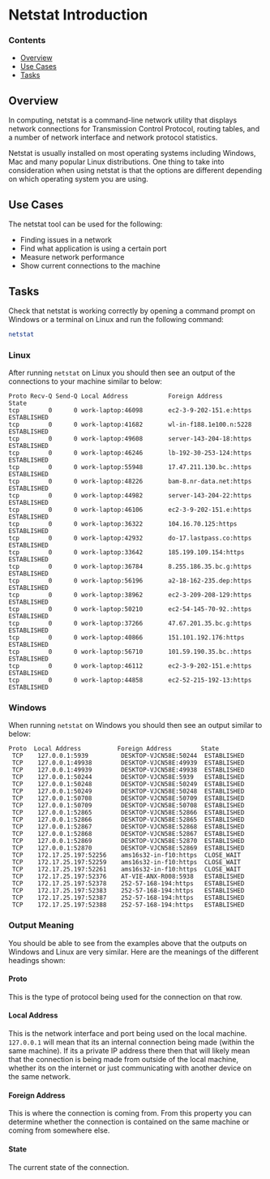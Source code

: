 <!--PROPS
{
    "estTime": 5,
    "questions": [
        {
            "value": "What is the Netstat command used for?",
            "answer": "Displaying network connections for Transmission Control Protocol, routing tables, and a number of network interface and network protocol statistics",
            "choices": [
                "Provide information about the currently running processes, including their process identification numbers (PIDs)",
                "Allowing you to run programs with the security privileges of another user"
            ]
        }
    ]
}
-->
# Netstat Introduction
<!--TOC_START-->
### Contents
- [Overview](#overview)
- [Use Cases](#use-cases)
- [Tasks](#tasks)

<!--TOC_END-->
## Overview
In computing, netstat is a command-line network utility that displays network connections for Transmission Control Protocol, routing tables, and a number of network interface and network protocol statistics.

Netstat is usually installed on most operating systems including Windows, Mac and many popular Linux distributions.
One thing to take into consideration when using netstat is that the options are different depending on which operating system you are using.

## Use Cases
The netstat tool can be used for the following:
- Finding issues in a network
- Find what application is using a certain port
- Measure network performance
- Show current connections to the machine

## Tasks
Check that netstat is working correctly by opening a command prompt on Windows or a terminal on Linux and run the following command:
```bash
netstat
```
### Linux
After running `netstat` on Linux you should then see an output of the connections to your machine similar to below:
```text
Proto Recv-Q Send-Q Local Address           Foreign Address         State      
tcp        0      0 work-laptop:46098       ec2-3-9-202-151.e:https ESTABLISHED
tcp        0      0 work-laptop:41682       wl-in-f188.1e100.n:5228 ESTABLISHED
tcp        0      0 work-laptop:49608       server-143-204-18:https ESTABLISHED
tcp        0      0 work-laptop:46246       lb-192-30-253-124:https ESTABLISHED
tcp        0      0 work-laptop:55948       17.47.211.130.bc.:https ESTABLISHED
tcp        0      0 work-laptop:48226       bam-8.nr-data.net:https ESTABLISHED
tcp        0      0 work-laptop:44982       server-143-204-22:https ESTABLISHED
tcp        0      0 work-laptop:46106       ec2-3-9-202-151.e:https ESTABLISHED
tcp        0      0 work-laptop:36322       104.16.70.125:https     ESTABLISHED
tcp        0      0 work-laptop:42932       do-17.lastpass.co:https ESTABLISHED
tcp        0      0 work-laptop:33642       185.199.109.154:https   ESTABLISHED
tcp        0      0 work-laptop:36784       8.255.186.35.bc.g:https ESTABLISHED
tcp        0      0 work-laptop:56196       a2-18-162-235.dep:https ESTABLISHED
tcp        0      0 work-laptop:38962       ec2-3-209-208-129:https ESTABLISHED
tcp        0      0 work-laptop:50210       ec2-54-145-70-92.:https ESTABLISHED
tcp        0      0 work-laptop:37266       47.67.201.35.bc.g:https ESTABLISHED
tcp        0      0 work-laptop:40866       151.101.192.176:https   ESTABLISHED
tcp        0      0 work-laptop:56710       101.59.190.35.bc.:https ESTABLISHED
tcp        0      0 work-laptop:46112       ec2-3-9-202-151.e:https ESTABLISHED
tcp        0      0 work-laptop:44858       ec2-52-215-192-13:https ESTABLISHED
```
### Windows
When running `netstat` on Windows you should then see an output similar to below:
```text
Proto  Local Address          Foreign Address        State
 TCP    127.0.0.1:5939         DESKTOP-VJCN58E:50244  ESTABLISHED
 TCP    127.0.0.1:49938        DESKTOP-VJCN58E:49939  ESTABLISHED
 TCP    127.0.0.1:49939        DESKTOP-VJCN58E:49938  ESTABLISHED
 TCP    127.0.0.1:50244        DESKTOP-VJCN58E:5939   ESTABLISHED
 TCP    127.0.0.1:50248        DESKTOP-VJCN58E:50249  ESTABLISHED
 TCP    127.0.0.1:50249        DESKTOP-VJCN58E:50248  ESTABLISHED
 TCP    127.0.0.1:50708        DESKTOP-VJCN58E:50709  ESTABLISHED
 TCP    127.0.0.1:50709        DESKTOP-VJCN58E:50708  ESTABLISHED
 TCP    127.0.0.1:52865        DESKTOP-VJCN58E:52866  ESTABLISHED
 TCP    127.0.0.1:52866        DESKTOP-VJCN58E:52865  ESTABLISHED
 TCP    127.0.0.1:52867        DESKTOP-VJCN58E:52868  ESTABLISHED
 TCP    127.0.0.1:52868        DESKTOP-VJCN58E:52867  ESTABLISHED
 TCP    127.0.0.1:52869        DESKTOP-VJCN58E:52870  ESTABLISHED
 TCP    127.0.0.1:52870        DESKTOP-VJCN58E:52869  ESTABLISHED
 TCP    172.17.25.197:52256    ams16s32-in-f10:https  CLOSE_WAIT
 TCP    172.17.25.197:52259    ams16s32-in-f10:https  CLOSE_WAIT
 TCP    172.17.25.197:52261    ams16s32-in-f10:https  CLOSE_WAIT
 TCP    172.17.25.197:52376    AT-VIE-ANX-R008:5938   ESTABLISHED
 TCP    172.17.25.197:52378    252-57-168-194:https   ESTABLISHED
 TCP    172.17.25.197:52383    252-57-168-194:https   ESTABLISHED
 TCP    172.17.25.197:52387    252-57-168-194:https   ESTABLISHED
 TCP    172.17.25.197:52388    252-57-168-194:https   ESTABLISHED
 ```
### Output Meaning
You should be able to see from the examples above that the outputs on Windows and Linux are very similar.
Here are the meanings of the different headings shown:
#### Proto
This is the type of protocol being used for the connection on that row.
#### Local Address
This is the network interface and port being used on the local machine.
`127.0.0.1` will mean that its an internal connection being made (within the same machine).
If its a private IP address there then that will likely mean that the connection is being made from outside of the local machine, whether its on the internet or just communicating with another device on the same network.
#### Foreign Address
This is where the connection is coming from.
From this property you can determine whether the connection is contained on the same machine or coming from somewhere else.
#### State
The current state of the connection.
